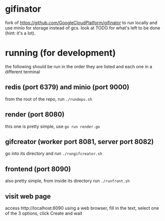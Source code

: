 # gifinator

fork of https://github.com/GoogleCloudPlatform/gifinator to run locally and use minio for storage instead of gcs.
look at TODO for what's left to be done (hint: it's a lot).

# running (for development)
the following should be run in the order they are listed and each one in a different terminal

## redis (port 6379) and minio (port 9000)
from the root of the repo, run `./rundeps.sh`

## render (port 8080)
this one is pretty simple, use `go run render.go`

## gifcreator (worker port 8081, server port 8082)
go into its directory and run `./rungifcreator.sh`

## frontend (port 8090)
also pretty simple, from inside its directory run `./runfront.sh`

## visit web page
access http://localhost:8090 using a web browser, fill in the text, select one of the 3 options, click Create and wait
